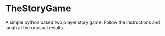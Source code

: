 # TheStoryGame
A simple python based two player story game. Follow the instructions and laugh at the unusual results.
